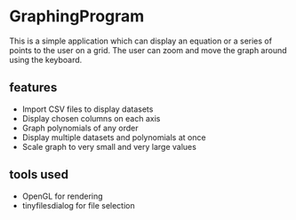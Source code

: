 # GraphingProgram

This is a simple application which can display an equation or a series of points to the user on a grid.
The user can zoom and move the graph around using the keyboard.

## features
* Import CSV files to display datasets
* Display chosen columns on each axis
* Graph polynomials of any order
* Display multiple datasets and polynomials at once
* Scale graph to very small and very large values

## tools used
* OpenGL for rendering 
* tinyfilesdialog for file selection



